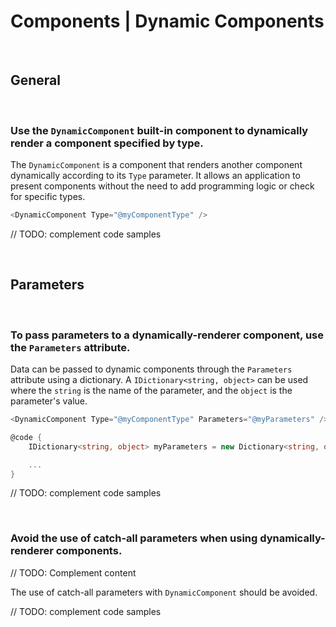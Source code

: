 # Components | Dynamic Components
<br>

## General
<br>


### Use the `DynamicComponent` built-in component to dynamically render a component specified by type.

The `DynamicComponent` is a component that renders another component dynamically according to its `Type` parameter. It allows an application
to present components without the need to add programming logic or check for specific types.

```cs
<DynamicComponent Type="@myComponentType" />
```

// TODO: complement code samples

<br>


## Parameters
<br>


### To pass parameters to a dynamically-renderer component, use the `Parameters` attribute.

Data can be passed to dynamic components through the `Parameters` attribute using a dictionary. A `IDictionary<string, object>` can be used
where the `string` is the name of the parameter, and the `object` is the parameter's value.

```cs
<DynamicComponent Type="@myComponentType" Parameters="@myParameters" />

@code {
    IDictionary<string, object> myParameters = new Dictionary<string, object>();

    ...
}
```

// TODO: complement code samples

<br>


### Avoid the use of catch-all parameters when using dynamically-renderer components.

// TODO: Complement content

The use of catch-all parameters with `DynamicComponent` should be avoided. 

// TODO: complement code samples

<br>